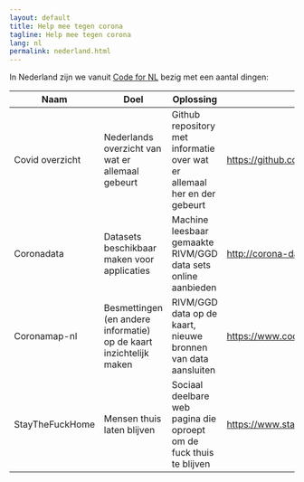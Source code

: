 ```yaml
---
layout: default
title: Help mee tegen corona
tagline: Help mee tegen corona
lang: nl
permalink: nederland.html
---
```


In Nederland zijn we vanuit [Code for NL](https://www.codefor.nl) bezig met een aantal dingen:

| Naam | Doel | Oplossing | Live | Repo | Status
| ---  | ---  | ---       | ---  | --- | ---
| Covid overzicht | Nederlands overzicht van wat er allemaal gebeurt | Github repository met informatie over wat er allemaal her en der gebeurt | https://github.com/codefornl/covid | https://github.com/codefornl/covid | in ontwikkeling
| Coronadata | Datasets beschikbaar maken voor applicaties | Machine leesbaar gemaakte RIVM/GGD data sets online aanbieden | http://corona-data.codefor.nl/ | (nog te publiceren @jgroenen) | in ontwikkeling
| Coronamap-nl | Besmettingen (en andere informatie) op de kaart inzichtelijk maken | RIVM/GGD data op de kaart, nieuwe bronnen van data aansluiten | https://www.codefor.nl/coronamap-nl | https://github.com/codefornl/coronamap-nl | in ontwikkeling
| StayTheFuckHome | Mensen thuis laten blijven | Sociaal deelbare web pagina die oproept om de fuck thuis te blijven | https://www.staythefuckhome.com/nl/ | https://github.com/flore2003/staythefuckhome | in ontwikkeling
